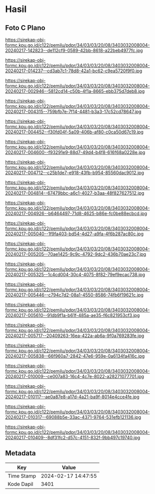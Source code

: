 # Hasil

## Foto C Plano

https://sirekap-obj-formc.kpu.go.id/c122/pemilu/pdpr/34/03/03/20/08/3403032008004-20240217-142823--de112cf9-0589-42bb-8618-a22beb4977fc.jpg

https://sirekap-obj-formc.kpu.go.id/c122/pemilu/pdpr/34/03/03/20/08/3403032008004-20240217-014237--cd3ab7c1-78d8-42a1-bc62-c9ea5720f9f0.jpg

https://sirekap-obj-formc.kpu.go.id/c122/pemilu/pdpr/34/03/03/20/08/3403032008004-20240217-002946--5812cd14-c50b-4f1a-8665-ebb375d7deb8.jpg

https://sirekap-obj-formc.kpu.go.id/c122/pemilu/pdpr/34/03/03/20/08/3403032008004-20240217-004315--759bfb7e-7f14-4481-b3a3-17c52cd78647.jpg

https://sirekap-obj-formc.kpu.go.id/c122/pemilu/pdpr/34/03/03/20/08/3403032008004-20240217-004452--f30fd04f-5a09-406b-af80-c0ca50d67c19.jpg

https://sirekap-obj-formc.kpu.go.id/c122/pemilu/pdpr/34/03/03/20/08/3403032008004-20240217-004600--f93291e9-88d7-49d4-b4f8-616f68a0228e.jpg

https://sirekap-obj-formc.kpu.go.id/c122/pemilu/pdpr/34/03/03/20/08/3403032008004-20240217-004712--c25b1de7-e918-43fb-b954-85560dac9012.jpg

https://sirekap-obj-formc.kpu.go.id/c122/pemilu/pdpr/34/03/03/20/08/3403032008004-20240217-004814--67479bbc-a6c1-4027-b3aa-48f827627512.jpg

https://sirekap-obj-formc.kpu.go.id/c122/pemilu/pdpr/34/03/03/20/08/3403032008004-20240217-004926--b6464497-71d8-4625-b86e-fc0be88ecbcd.jpg

https://sirekap-obj-formc.kpu.go.id/c122/pemilu/pdpr/34/03/03/20/08/3403032008004-20240217-005040--1f9fa403-bd54-4d27-a9fa-4f6b287ac80c.jpg

https://sirekap-obj-formc.kpu.go.id/c122/pemilu/pdpr/34/03/03/20/08/3403032008004-20240217-005205--70ae1425-9c9c-4792-9dc2-436b70ae23c7.jpg

https://sirekap-obj-formc.kpu.go.id/c122/pemilu/pdpr/34/03/03/20/08/3403032008004-20240217-005325--1c4cd004-30c4-4075-8f82-79ef9ecac738.jpg

https://sirekap-obj-formc.kpu.go.id/c122/pemilu/pdpr/34/03/03/20/08/3403032008004-20240217-005446--c794c7d2-08a1-4550-8586-74fb6f19621c.jpg

https://sirekap-obj-formc.kpu.go.id/c122/pemilu/pdpr/34/03/03/20/08/3403032008004-20240217-005610--91db9f1a-b61f-485a-ae35-f6c821953cf3.jpg

https://sirekap-obj-formc.kpu.go.id/c122/pemilu/pdpr/34/03/03/20/08/3403032008004-20240217-005717--20409263-16ea-422a-ab6a-9f0a769283fe.jpg

https://sirekap-obj-formc.kpu.go.id/c122/pemilu/pdpr/34/03/03/20/08/3403032008004-20240217-005838--66f960a7-2842-47e6-959e-0a6134fa416c.jpg

https://sirekap-obj-formc.kpu.go.id/c122/pemilu/pdpr/34/03/03/20/08/3403032008004-20240217-010009--ce007a83-16c4-4c7e-8022-a28271077701.jpg

https://sirekap-obj-formc.kpu.go.id/c122/pemilu/pdpr/34/03/03/20/08/3403032008004-20240217-010117--ae0a87e8-a17d-4a21-ba9f-8014e4cce4fe.jpg

https://sirekap-obj-formc.kpu.go.id/c122/pemilu/pdpr/34/03/03/20/08/3403032008004-20240217-010317--69088b5e-33ac-4371-9764-531efb121136.jpg

https://sirekap-obj-formc.kpu.go.id/c122/pemilu/pdpr/34/03/03/20/08/3403032008004-20240217-010409--8df31fc2-d57c-4151-832f-9bb497c19740.jpg


## Metadata

| Key        | Value               |
| ---------- | ------------------- |
| Time Stamp | 2024-02-17 14:47:55 |
| Kode Dapil | 3401                |



